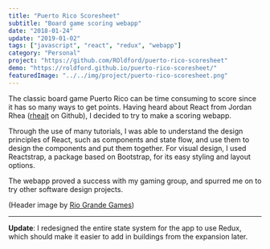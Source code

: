 ```yaml
---
title: "Puerto Rico Scoresheet"
subtitle: "Board game scoring webapp"
date: "2018-01-24"
update: "2019-01-02"
tags: ["javascript", "react", "redux", "webapp"]
category: "Personal"
project: "https://github.com/ROldford/puerto-rico-scoresheet"
demo: "https://roldford.github.io/puerto-rico-scoresheet/"
featuredImage: "../../img/project/puerto-rico-scoresheet.png"
---
```


The classic board game Puerto Rico can be time consuming to score since it has
so many ways to get points. Having heard about React from Jordan Rhea
([rheajt](https://github.com/rheajt) on Github), I decided to try to make a
scoring webapp.

Through the use of many tutorials, I was able to understand the design
principles of React, such as components and state flow, and use them to design
the components and put them together. For visual design, I used Reactstrap, a
package based on Bootstrap, for its easy styling and layout options.

The webapp proved a success with my gaming group, and spurred me on to try other
software design projects.

(Header image by [Rio Grande Games](http://riograndegames.com/games.html?id=4))

---

**Update**: I redesigned the entire state system for the app to use Redux, 
which should make it easier to add in buildings from the expansion later.
